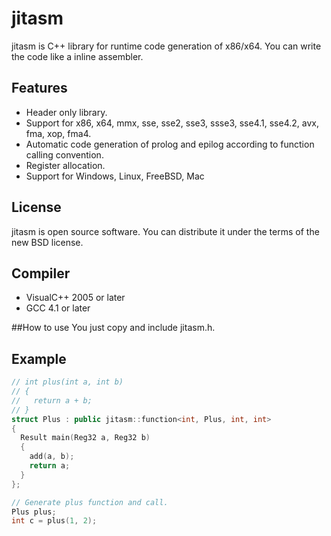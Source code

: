 # jitasm
jitasm is C++ library for runtime code generation of x86/x64. You can write the code like a inline assembler.

## Features
- Header only library.
- Support for x86, x64, mmx, sse, sse2, sse3, ssse3, sse4.1, sse4.2, avx, fma, xop, fma4.
- Automatic code generation of prolog and epilog according to function calling convention.
- Register allocation.
- Support for Windows, Linux, FreeBSD, Mac

## License
jitasm is open source software. You can distribute it under the terms of the new BSD license.

## Compiler
- VisualC++ 2005 or later
- GCC 4.1 or later

##How to use
You just copy and include jitasm.h.

## Example
```C++
// int plus(int a, int b)
// {
//   return a + b;
// }
struct Plus : public jitasm::function<int, Plus, int, int>
{
  Result main(Reg32 a, Reg32 b)
  {
    add(a, b);
    return a;
  }
};

// Generate plus function and call.
Plus plus;
int c = plus(1, 2);
```
